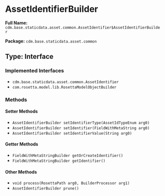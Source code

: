 # AssetIdentifierBuilder

**Full Name:** `cdm.base.staticdata.asset.common.AssetIdentifier$AssetIdentifierBuilder`

**Package:** `cdm.base.staticdata.asset.common`

## Type: Interface

### Implemented Interfaces

- `cdm.base.staticdata.asset.common.AssetIdentifier`
- `com.rosetta.model.lib.RosettaModelObjectBuilder`

### Methods

#### Setter Methods

- `AssetIdentifierBuilder setIdentifierType(AssetIdTypeEnum arg0)`
- `AssetIdentifierBuilder setIdentifier(FieldWithMetaString arg0)`
- `AssetIdentifierBuilder setIdentifierValue(String arg0)`

#### Getter Methods

- `FieldWithMetaStringBuilder getOrCreateIdentifier()`
- `FieldWithMetaStringBuilder getIdentifier()`

#### Other Methods

- `void process(RosettaPath arg0, BuilderProcessor arg1)`
- `AssetIdentifierBuilder prune()`

